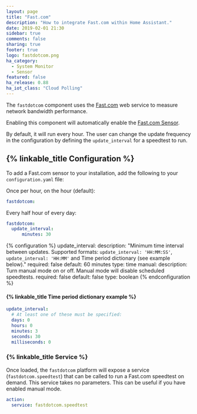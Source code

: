 ```yaml
---
layout: page
title: "Fast.com"
description: "How to integrate Fast.com within Home Assistant."
date: 2019-02-01 21:30
sidebar: true
comments: false
sharing: true
footer: true
logo: fastdotcom.png
ha_category: 
  - System Monitor
  - Sensor
featured: false
ha_release: 0.88
ha_iot_class: "Cloud Polling"
---
```


The `fastdotcom` component uses the [Fast.com](https://fast.com/) web service to measure network bandwidth performance.

Enabling this component will automatically enable the [Fast.com Sensor](/components/sensor.fastdotcom/).

By default, it will run every hour. The user can change the update frequency in the configuration by defining the `update_interval` for a speedtest to run.

## {% linkable_title Configuration %}

To add a Fast.com sensor to your installation, add the following to your `configuration.yaml` file:

Once per hour, on the hour (default):

```yaml
fastdotcom:
```

Every half hour of every day:

```yaml
fastdotcom:
  update_interval:
      minutes: 30

```

{% configuration %}
update_interval:
  description: "Minimum time interval between updates. Supported formats: `update_interval: 'HH:MM:SS'`, `update_interval: 'HH:MM'` and Time period dictionary (see example below)."
  required: false
  default: 60 minutes
  type: time
manual:
  description: Turn manual mode on or off. Manual mode will disable scheduled speedtests.
  required: false
  default: false
  type: boolean
{% endconfiguration %}

#### {% linkable_title Time period dictionary example %}

```yaml
update_interval:
  # At least one of these must be specified:
  days: 0
  hours: 0
  minutes: 3
  seconds: 30
  milliseconds: 0
```

### {% linkable_title Service %}

Once loaded, the `fastdotcom` platform will expose a service (`fastdotcom.speedtest`) that can be called to run a Fast.com speedtest on demand. This service takes no parameters. This can be useful if you have enabled manual mode.

```yaml
action:
  service: fastdotcom.speedtest
```
